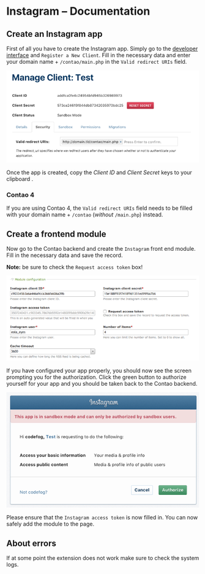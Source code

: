 # Instagram – Documentation

## Create an Instagram app

First of all you have to create the Instagram app. Simply go to the [developer interface](https://www.instagram.com/developer/clients/manage/)
and `Register a New Client`. Fill in the necessary data and enter your domain name + `/contao/main.php` in the 
`Valid redirect URIs` field.

![](images/instagram-1.png)

Once the app is created, copy the *Client ID* and *Client Secret* keys to your clipboard .

### Contao 4

If you are using Contao 4, the `Valid redirect URIs` field needs to be filled with your domain name + `/contao` (_without_ `/main.php`) instead.


## Create a frontend module

Now go to the Contao backend and create the `Instagram` front end module. Fill in the necessary data and save the record.

**Note:** be sure to check the `Request access token` box!

![](images/preview.png)

If you have configured your app properly, you should now see the screen prompting you for the authorization.
Click the green button to authorize yourself for your app and you should be taken back to the Contao backend.

![](images/instagram-2.png)

Please ensure that the `Instagram access token` is now filled in. You can now safely add the module to the page.


## About errors

If at some point the extension does not work make sure to check the system logs.
